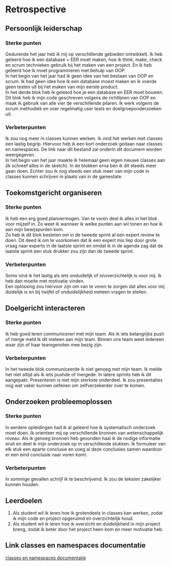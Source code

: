 # Retrospective

## Persoonlijk leiderschap
### Sterke punten
Gedurende het jaar heb ik mij op verschillende gebieden ontwikkelt. Ik heb geleerd hoe ik een database + EER moet maken, hoe ik think, make, check en scrum technieken gebruik bij het maken van een project. En ik heb geleerd hoe ik moet programmeren met behulp van OOP.  
In het begin van het jaar had ik geen idee van het bestaan van OOP en scrum. Ik had geen idee hoe ik een database moest maken en ik voerde geen testen uit bij het maken van mijn eerste product.   
In het derde blok heb ik geleerd hoe je een database en EER moet bouwen. Dit blok heb ik mijn code geschreven volgens de richtlijnen van OOP en maak ik gebruik van alle vier de verschillende pilaren. Ik werk volgens de scrum methodiek en voer regelmatig user tests en doelgroeponderzoeken uit.

### Verbeterpunten
Ik zou nog meer in classes kunnen werken. Ik vind het werken met classes een lastig begrip. Hiervoor heb ik een kort onderzoek gedaan naar classes en namespaces. De link naar dit bestand zal onderin dit document worden weergegeven.  
In het begin van het jaar maakte ik helemaal geen eigen nieuwe classes aan (ik schreef alles in de sketch). In de blokken erna ben ik dit steeds meer gaan doen. Echter zou ik nog steeds een stuk meer van mijn code in classes kunnen schrijven in plaats van in de gamestate. 


## Toekomstgericht organiseren
### Sterke punten
Ik heb een erg goed planvermogen. Van te voren deel ik alles in het blok voor mijzelf in. Zo weet ik wanneer ik welke punten aan wil tonen en hoe ik aan mijn bewijspunten kom.  
Zo heb ik dit blok besloten om in de tweede sprint al een expert review te doen. Dit deed ik om te voorkomen dat ik een expert mis liep door grote vraag naar experts in de laatste sprint en omdat ik in de agenda zag dat de laatste sprint een stuk drukker zou zijn dan de tweede sprint.

### Verbeterpunten
Soms vind ik het lastig als iets onduidelijk of onoverzichtelijk is voor mij. Ik heb dan moeite met motivatie vinden.  
Een oplossing zou hiervoor zijn om van te voren te zorgen dat alles voor mij duidelijk is en bij twijfel of onduidelijkheid meteen vragen te stellen.

## Doelgericht interacteren
### Sterke punten
Ik heb goed leren communiceren met mijn team. Als ik iets belangrijks push of merge meld ik dit meteen aan mijn team. Binnen ons team weet iedereen waar zijn of haar teamgenoten mee bezig zijn.

### Verbeterpunten
In het tweede blok communiceerde ik niet genoeg met mijn team. Ik melde het niet altijd als ik iets pushde of mergede. In latere sprints heb ik dit aangepakt. Presenteren is niet mijn sterkste onderdeel. Ik zou presentaties nog wat vaker kunnen oefenen om zelfverzekerder over te komen.

## Onderzoeken probleemoplossen
### Sterke punten
In eerdere opleidingen had ik al geleerd hoe ik systematisch onderzoek moet doen. Ik orienteer mij op verschillende bronnen van wetenschappelijk niveau. Als ik genoeg bronnen heb gevonden haal ik de nodige informatie eruit en deel ik mijn onderzoek op in verschillende stukken. Ik formuleer van elk stuk een aparte conclusie en voeg al deze conclusies samen waardoor er een eind conclusie naar voren komt.

### Verbeterpunten
In sommige gevallen schrijf ik te beschrijvend. Ik zou de teksten zakelijker kunnen houden.

## Leerdoelen
1) Als student wil ik leren hoe ik grotendeels in classes kan werken, zodat ik mijn code en project opgeruimd en overzichtelijk houd.  
2) Als student wil ik leren hoe ik overzicht en duidelijkheid in mijn project breng, zodat ik beter door het project heen kom en meer motivatie heb.  

## Link classes en namespaces documentatie
[classes en namespaces documentatie](https://propedeuse-hbo-ict.dev.hihva.nl/onderwijs/2023-2024/out-d-se-gd/blok-4/suuleewooyaa34/Senna/Classes-en-Namespaces-documentatie/)
